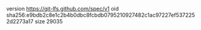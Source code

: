 version https://git-lfs.github.com/spec/v1
oid sha256:e9bdb2c8e1c2b4b0dbc8fcbdb0795210927482c1ac97227ef5372252d2273a17
size 29035
